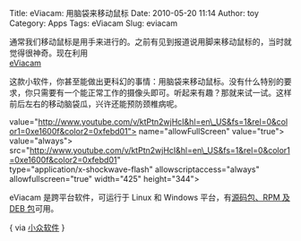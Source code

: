 Title: eViacam: 用脑袋来移动鼠标
Date: 2010-05-20 11:14
Author: toy
Category: Apps
Tags: eViacam
Slug: eviacam

通常我们移动鼠标是用手来进行的。之前有见到报道说用脚来移动鼠标的，当时就觉得很神奇。现在利用  
[eViacam](http://sourceforge.net/projects/eviacam/)  

这款小软件，你甚至能做出更科幻的事情：用脑袋来移动鼠标。没有什么特别的要求，你只需要有一个能正常工作的摄像头即可。听起来有趣？那就来试一试。这样前后左右的移动脑袋瓜，兴许还能预防颈椎病呢。

value="http://www.youtube.com/v/ktPtn2wjHcI&hl=en\_US&fs=1&rel=0&color1=0xe1600f&color2=0xfebd01">
name="allowFullScreen" value="true"> value="always">
src="http://www.youtube.com/v/ktPtn2wjHcI&hl=en\_US&fs=1&rel=0&color1=0xe1600f&color2=0xfebd01"  
type="application/x-shockwave-flash" allowscriptaccess="always"  
allowfullscreen="true" width="425" height="344">

eViacam 是跨平台软件，可运行于 Linux 和 Windows 平台，有[源码包、RPM 及
DEB 包](http://sourceforge.net/projects/eviacam/files/)可用。

{ via [小众软件](http://www.appinn.com/eviacam/) }
